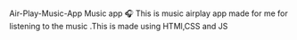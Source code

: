 Air-Play-Music-App
Music app 🎧
This is music airplay app made for me for listening to the music .This is made using HTMl,CSS and JS
